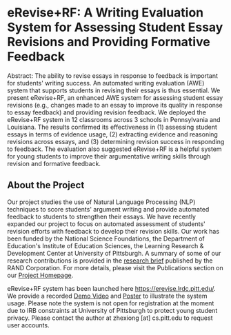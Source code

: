 # eRevise+RF: A Writing Evaluation System for Assessing Student Essay Revisions and Providing Formative Feedback

Abstract: The ability to revise essays in response to feedback is important for students' writing success. An automated writing evaluation (AWE) system that supports students in revising their essays is thus essential. We present eRevise+RF, an enhanced AWE system for assessing student essay revisions (e.g., changes made to an essay to improve its quality in response to essay feedback) and providing revision feedback. We deployed the eRevise+RF system in 12 classrooms across 3 schools in Pennsylvania and Louisiana. The results confirmed its effectiveness in (1) assessing student essays in terms of evidence usage, (2) extracting evidence and reasoning revisions across essays, and (3) determining revision success in responding to feedback. 
The evaluation also suggested eRevise+RF is a helpful system for young students to improve their argumentative writing skills through revision and formative feedback.

## About the Project
Our project studies the use of Natural Language Processing (NLP) techniques to score students' argument writing and provide automated feedback to students to strengthen their essays. We have recently expanded our project to focus on automated assessment of students' revision efforts with feedback to develop their revision skills. Our work has been funded by the National Science Foundations, the Department of Education's Institute of Education Sciences, the Learning Research & Development Center at University of Pittsburgh. A summary of some of our research contributions is provided in the [research brief](https://www.rand.org/pubs/research_briefs/RBA1062-1.html) published by the RAND Corporation. For more details, please visit the Publications section on our [Project Homepage](https://sites.google.com/view/erevise).

eRevise+RF system has been launched here https://erevise.lrdc.pitt.edu/. We provide a recorded [Demo Video](https://youtu.be/AOyd7sVHRwg?feature=shared) and [Poster](https://drive.google.com/file/d/1DvZ5QeaLAkk_G_36Pq_duAyc22DDmbZB/view) to illustrate the system usage. Please note the system is not open for registration at the moment due to IRB constraints at University of Pittsburgh to protect young student privacy. Please contact the author at zhexiong [at] cs.pitt.edu to request user accounts.




